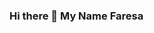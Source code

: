 ### Hi there 👋 My Name Faresa


<!--
**faresapn15/faresapn15** is a ✨ _special_ ✨ repository because its `README.md` (this file) appears on your GitHub profile.

Here are some ideas to get you started:

Thanks you for participated


-->
